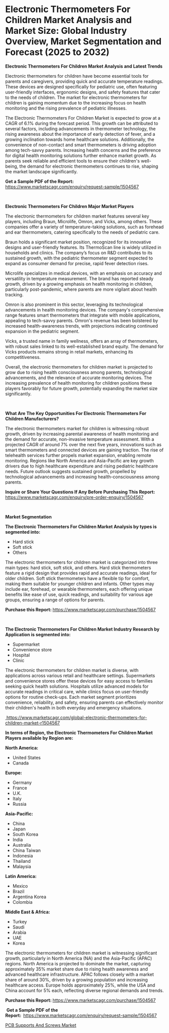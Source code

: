 <p><h1>Electronic Thermometers For Children Market Analysis and Market Size: Global Industry Overview, Market Segmentation and Forecast (2025 to 2032)</h1></p><p><strong>Electronic Thermometers For Children Market Analysis and Latest Trends</strong></p>
<p><p>Electronic thermometers for children have become essential tools for parents and caregivers, providing quick and accurate temperature readings. These devices are designed specifically for pediatric use, often featuring user-friendly interfaces, ergonomic designs, and safety features that cater to the needs of children. The market for electronic thermometers for children is gaining momentum due to the increasing focus on health monitoring and the rising prevalence of pediatric illnesses.</p><p>The Electronic Thermometers For Children Market is expected to grow at a CAGR of 6.1% during the forecast period. This growth can be attributed to several factors, including advancements in thermometer technology, the rising awareness about the importance of early detection of fever, and a growing inclination towards home healthcare solutions. Additionally, the convenience of non-contact and smart thermometers is driving adoption among tech-savvy parents. Increasing health concerns and the preference for digital health monitoring solutions further enhance market growth. As parents seek reliable and efficient tools to ensure their children's well-being, the demand for electronic thermometers continues to rise, shaping the market landscape significantly.</p></p>
<p><strong>Get a Sample PDF of the Report:&nbsp;</strong> <a href="https://www.marketscagr.com/enquiry/request-sample/1504567?utm_campaign=2106&utm_medium=2&utm_source=Github&utm_content=ia&utm_term=23032025&utm_id=electronic-thermometers-for-children">https://www.marketscagr.com/enquiry/request-sample/1504567</a></p>
<p>&nbsp;</p>
<p><strong>Electronic Thermometers For Children Major Market Players</strong></p>
<p><p>The electronic thermometers for children market features several key players, including Braun, Microlife, Omron, and Vicks, among others. These companies offer a variety of temperature-taking solutions, such as forehead and ear thermometers, catering specifically to the needs of pediatric care.</p><p>Braun holds a significant market position, recognized for its innovative designs and user-friendly features. Its ThermoScan line is widely utilized in households and clinics. The company’s focus on R&D contributes to its sustained growth, with the pediatric thermometer segment expected to expand as consumer demand for precise, rapid fever detection rises.</p><p>Microlife specializes in medical devices, with an emphasis on accuracy and versatility in temperature measurement. The brand has reported steady growth, driven by a growing emphasis on health monitoring in children, particularly post-pandemic, where parents are more vigilant about health tracking.</p><p>Omron is also prominent in this sector, leveraging its technological advancements in health monitoring devices. The company's comprehensive range features smart thermometers that integrate with mobile applications, appealing to tech-savvy parents. Omron's revenue has been bolstered by increased health-awareness trends, with projections indicating continued expansion in the pediatric segment.</p><p>Vicks, a trusted name in family wellness, offers an array of thermometers, with robust sales linked to its well-established brand equity. The demand for Vicks products remains strong in retail markets, enhancing its competitiveness.</p><p>Overall, the electronic thermometers for children market is projected to grow due to rising health consciousness among parents, technological advancements, and the relevance of accurate monitoring devices. The increasing prevalence of health monitoring for children positions these players favorably for future growth, potentially expanding the market size significantly.</p></p>
<p>&nbsp;</p>
<p><strong>What Are The Key Opportunities For Electronic Thermometers For Children Manufacturers?</strong></p>
<p><p>The electronic thermometers market for children is witnessing robust growth, driven by increasing parental awareness of health monitoring and the demand for accurate, non-invasive temperature assessment. With a projected CAGR of around 7% over the next five years, innovations such as smart thermometers and connected devices are gaining traction. The rise of telehealth services further propels market expansion, enabling remote monitoring. Regions like North America and Asia-Pacific are key growth drivers due to high healthcare expenditure and rising pediatric healthcare needs. Future outlook suggests sustained growth, propelled by technological advancements and increasing health-consciousness among parents.</p></p>
<p><strong>Inquire or Share Your Questions If Any Before Purchasing This Report:</strong> <a href="https://www.marketscagr.com/enquiry/pre-order-enquiry/1504567?utm_campaign=2106&utm_medium=2&utm_source=Github&utm_content=ia&utm_term=23032025&utm_id=electronic-thermometers-for-children">https://www.marketscagr.com/enquiry/pre-order-enquiry/1504567</a></p>
<p>&nbsp;</p>
<p><strong>Market Segmentation</strong></p>
<p><strong>The Electronic Thermometers For Children Market Analysis by types is segmented into:</strong></p>
<p><ul><li>Hard stick</li><li>Soft stick</li><li>Others</li></ul></p>
<p><p>The electronic thermometers for children market is categorized into three main types: hard stick, soft stick, and others. Hard stick thermometers feature a rigid design that provides rapid and accurate readings, ideal for older children. Soft stick thermometers have a flexible tip for comfort, making them suitable for younger children and infants. Other types may include ear, forehead, or wearable thermometers, each offering unique benefits like ease of use, quick readings, and suitability for various age groups, ensuring a range of options for parents.</p></p>
<p><strong>Purchase this Report:&nbsp;</strong><a href="https://www.marketscagr.com/purchase/1504567?utm_campaign=2106&utm_medium=2&utm_source=Github&utm_content=ia&utm_term=23032025&utm_id=electronic-thermometers-for-children">https://www.marketscagr.com/purchase/1504567</a></p>
<p>&nbsp;</p>
<p><strong>The Electronic Thermometers For Children Market Industry Research by Application is segmented into:</strong></p>
<p><ul><li>Supermarket</li><li>Convenience store</li><li>Hospital</li><li>Clinic</li></ul></p>
<p><p>The electronic thermometers for children market is diverse, with applications across various retail and healthcare settings. Supermarkets and convenience stores offer these devices for easy access to families seeking quick health solutions. Hospitals utilize advanced models for accurate readings in critical care, while clinics focus on user-friendly options for routine check-ups. Each market segment prioritizes convenience, reliability, and safety, ensuring parents can effectively monitor their children's health in both everyday and emergency situations.</p></p>
<p><a href="https://www.marketscagr.com/global-electronic-thermometers-for-children-market-r1504567?utm_campaign=2106&utm_medium=2&utm_source=Github&utm_content=ia&utm_term=23032025&utm_id=electronic-thermometers-for-children">&nbsp;https://www.marketscagr.com/global-electronic-thermometers-for-children-market-r1504567</a></p>
<p><strong>In terms of Region, the Electronic Thermometers For Children Market Players available by Region are:</strong></p>
<p>
    <p> <strong> North America: </strong>
        <ul>
            <li>United States</li>
            <li>Canada</li>
        </ul>
        </p> 
    <p> <strong> Europe: </strong>
        <ul>
            <li>Germany</li>
            <li>France</li>
            <li>U.K.</li>
            <li>Italy</li>
            <li>Russia</li>
        </ul>
        </p> 
    <p> <strong> Asia-Pacific: </strong>
        <ul>
            <li>China</li>
            <li>Japan</li>
            <li>South Korea</li>
            <li>India</li>
            <li>Australia</li>
            <li>China Taiwan</li>
            <li>Indonesia</li>
            <li>Thailand</li>
            <li>Malaysia</li>
        </ul>
        </p> 
    <p> <strong> Latin America: </strong>
        <ul>
            <li>Mexico</li>
            <li>Brazil</li>
            <li>Argentina Korea</li>
            <li>Colombia</li>
        </ul>
        </p> 
    <p> <strong> Middle East & Africa: </strong>
        <ul>
            <li>Turkey</li>
            <li>Saudi</li>
            <li>Arabia</li>
            <li>UAE</li>
            <li>Korea</li>
        </ul>
    </p>
    </p>
<p><p>The electronic thermometers for children market is witnessing significant growth, particularly in North America (NA) and the Asia-Pacific (APAC) regions. North America is projected to dominate the market, capturing approximately 35% market share due to rising health awareness and advanced healthcare infrastructure. APAC follows closely with a market share of around 30%, driven by a growing population and increasing healthcare access. Europe holds approximately 25%, while the USA and China account for 5% each, reflecting diverse regional demands and trends.</p></p>
<p><strong>Purchase this Report: </strong><a href="https://www.marketscagr.com/purchase/1504567?utm_campaign=2106&utm_medium=2&utm_source=Github&utm_content=ia&utm_term=23032025&utm_id=electronic-thermometers-for-children">https://www.marketscagr.com/purchase/1504567</a></p>
<p>&nbsp;<strong>Get a Sample PDF of the Report:&nbsp;&nbsp;</strong><a href="https://www.marketscagr.com/enquiry/request-sample/1504567?utm_campaign=2106&utm_medium=2&utm_source=Github&utm_content=ia&utm_term=23032025&utm_id=electronic-thermometers-for-children">https://www.marketscagr.com/enquiry/request-sample/1504567</a></p>
<p><strong></strong></p>
<p><p><a href="https://github.com/JosephineMcguire65/Market-Research-Report-List-2/blob/main/pcb-supports-and-screws-market.md?utm_campaign=2106&utm_medium=2&utm_source=Github&utm_content=ia&utm_term=23032025&utm_id=electronic-thermometers-for-children">PCB Supports And Screws Market</a></p></p>